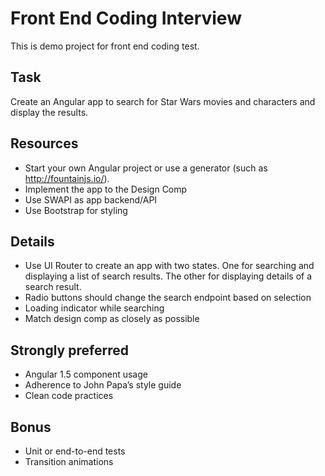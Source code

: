 # Front End Coding Interview
This is demo project for front end coding test.

## Task
Create an Angular app to search for Star Wars movies and characters and display the results.

## Resources
* Start your own Angular project or use a generator (such as http://fountainjs.io/).
* Implement the app to the Design Comp
* Use SWAPI as app backend/API
* Use Bootstrap for styling

## Details
* Use UI Router to create an app with two states. One for searching and displaying a list of search results. The other for displaying details of a search result.
* Radio buttons should change the search endpoint based on selection
* Loading indicator while searching
* Match design comp as closely as possible

## Strongly preferred
* Angular 1.5 component usage
* Adherence to John Papa’s style guide
* Clean code practices

## Bonus
* Unit or end-to-end tests
* Transition animations
